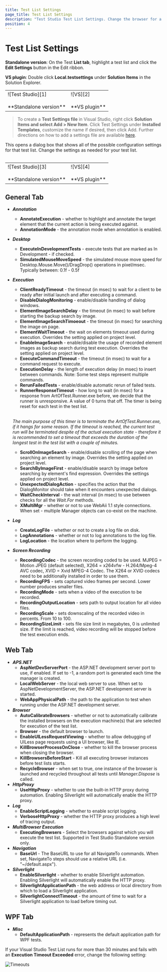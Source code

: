 ```yaml
---
title: Test List Settings
page_title: Test List Settings
description: "Test Studio Test List Settings. Change the browser for a test list run. RunnerResponseTimeout. UnexpectedDialogAction. KillBrowserProcessOnClose KillBrowsersBeforeStart Test list baseURL"
position: 4
---
```

# Test List Settings #

**Standalone version**: On the Test **List tab**, highlight a test list and click the **Edit Settings** button in the Edit ribbon.

**VS plugin**: Double click **Local.testsettings** under **Solution Items** in the Solution Explorer.

<table id="no-table">
	<tr>
		<td>![Test Studio][1] <br><br>**Standalone version**</td>
		<td>![VS][2] <br><br>**VS plugin**</td>
	</tr>
<table>

> To create a **Test Settings file** in Visual Studio, right click **Solution Items and select Add > New Item**. Click Test Settings under **Installed Templates**, customize the name if desired, then click Add. Further directions on how to add a settings file are available <a href="/knowledge-base/visual-studio-kb/test-explorer-settings" target="_blank">here</a>.

This opens a dialog box that shows all of the possible configuration settings for that test list. Change the settings as needed for your test list.

<table id="no-table">
	<tr>
		<td>![Test Studio][3] <br><br>**Standalone version**</td>
		<td>![VS][4] <br><br>**VS plugin**</td>
	</tr>
<table>

## General Tab ##

* ***Annotation***
	* **AnnotateExecution** - whether to highlight and annotate the target element that the current action is being executed against.
	* **AnnotationMode** - the annotation mode when annotation is enabled.
* ***Desktop***
	* **ExecuteInDevelopmentTests** - execute tests that are marked as In Development - if checked.
	* **SimulatedMouseMoveSpeed** - the simulated mouse move speed for Desktop.Mouse.Move()/DragDrop() operations in pixel/msec. Typically between: 0.1f - 0.5f
* ***Execution***
	* **ClientReadyTimeout** - the timeout (in msec) to wait for a client to be ready after initial launch and after executing a command.
	* **DisableDialogMonitoring** - enable/disable handling of dialog windows.
	* **ElementImageSearchDelay** - the timeout (in msec) to wait before starting the backup search by image.
	* **ElementImageSearchTimoeout** - the timeout (in msec) for searching the image on page.
	* **ElementWaitTimeout** - the wait on elements timeout used during execution. Overrides the setting applied on project level.
	* **EnableImageSearch** - enable/disable the usage of recorded element images as backup search during test execution.  Overrides the setting applied on project level.
	* **ExecuteCommandTimeout** - the timeout (in msec) to wait for a command request to execute.
	* **ExecutionDelay** - the length of execution delay (in msec) to insert between commands. Note: Some test steps represent multiple commands.
	* **RerunFailedTests** - enable/disable automatic rerun of failed tests.
	* **RunnerResponseTimeout** - how long to wait (in msec) for a response from ArtOfTest.Runner.exe before, we decide that the runner is unresponsive. A value of 0 turns that off. The timer is being reset for each test in the test list. </br>
	
	</br>

	*The main purpose of this timer is to terminate the ArtOfTest.Runner.exe, if it hangs for some reason. If the timeout is reached, the current test run will be terminated despite of the actual execution state  - therefore it is recommended to set a timeout that exceeds the duration of the longest test in the test list with a couple of minutes.*
	* **ScrollOnImageSearch** - enable/disable scrolling of the page when searching an element by image. Overrides the setting applied on project level.
	* **SearchByImageFirst** - enable/disable search by image before searching by element's find expression. Overrides the settings applied on project level.
	* **UnexpectedDialogAction** - specifies the action that the DialogMonitor should take when it encounters unexpected dialogs.
	* **WaitCheckInterval** - the wait interval (in msec) to use between checks for all the *Wait.For* methods.
	* **XMultiMgr** - whether or not to use WebAii 1.1 style connections. When set - multiple Manager objects can co-exist on the machine.
* ***Log***
	* **CreateLogFile** - whether or not to create a log file on disk.
	* **LogAnnotations** - whether or not to log annotations to the log file.
	* **LogLocation** - the location where to perform the logging.
* ***Screen Recording***
	* **RecordingCodec** - the screen recording coded to be used. MJPEG = Motion JPEG (default selected), X264 = x264vfw - H.264/Mpeg-4 AVC codec, XVID = Xvid MPEG-4 Codec. The X264 or XVID codecs need to be additionally installed in order to use them.
	* **RecordingFPS** - sets captured video frames per second. Lower number produces smaller files.
	* **RecordingMode** - sets when a video of the execution to be recorded.
	* **RecordingOutputLocation** - sets path to output location for all video files.
	* **RecordingScale** - sets downscaling of the recorded video in percents. From 10 to 100.
	* **RecordingSizeLimit** - sets file size limit in megabytes, 0 is unlimited size. If the limit is reached, video recording will be stopped before the test execution ends.

## Web Tab ##

* ***APS.NET***
	* **AspNetDevServerPort** - the ASP.NET development server port to use, if enabled. If set to -1, a random port is generated each time the manager is created.
	* **LocalWebServer** - the local web server to use. When set to AspNetDevelopmentServer, the ASP.NET development server is started.
	* **WebAppPhysicalPath** - the path to the application to test when running under the ASP.NET development server.
* ***Browser***
	* **AutoCalibrateBrowsers** - whether or not to automatically calibrate the installed browsers on the execution machine(s) that are selected for execution of the test list. 
	* **Browser** - the default browser to launch.
	* **EnableUILessRequestViewing** - whether to allow debugging of UILess page requests using a UI browser, like IE.
	* **KillBrowserProcessOnClose** - whether to kill the browser process when closing the browser.
	* **KillBrowsersBeforeStart** - Kill all executing browser instances before test lists starts.
	* **RecycleBrowser** - when set to true, one instance of the browser is launched and recycled throughout all tests until *Manager.Dispose* is called.
* ***HttpProxy***
	* **UseHttpProxy** - whether to use the built-in HTTP proxy during automation. Enabling Silverlight will automatically enable the HTTP proxy.
* ***Log***
	* **EnableScriptLogging** - whether to enable script logging.
	* **VerboseHttpProxy** - whether the HTTP proxy produces a high level of tracing output.
* ***MultiBrowser Execution***
	* **ExecutingBrowsers** - Select the browsers against which you will execute the test list. Supported in Test Studio Standalone version only.
* ***Navigation***
	* **BaseUrl** - The BaseURL to use for all NavigateTo commands. When set, NavigateTo steps should use a relative URL (i.e. "~/default.aspx").
* ***Silverlight***
	* **EnableSilverlight** - whether to enable Silverlight automation. Enabling Silverlight will automatically enable the HTTP proxy.
	* **SilverlightApplicationPath** - the web address or local directory from which to load a Silverlight application.
	* **SilverlightConnectTimeout** - the amount of time to wait for a Silverlight application to load before timing out.

## WPF Tab ##

* ***Misc***
	* **DefaultApplicationPath** - represents the default application path for WPF tests.

If your Visual Studio Test List runs for more than 30 minutes and fails with an **Execution Timeout Exceeded** error, change the following setting:

![Timeouts][5]

[1]: /img/general-information/test-execution/test-list-settings/fig1.png
[2]: /img/general-information/test-execution/test-list-settings/fig2.png
[3]: /img/general-information/test-execution/test-list-settings/fig3.png
[4]: /img/general-information/test-execution/test-list-settings/fig4.png
[5]: /img/general-information/test-execution/test-list-settings/fig5.png